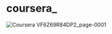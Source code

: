 # coursera_

![Coursera VF6Z69R84DP2_page-0001](https://user-images.githubusercontent.com/74190597/158959203-750e4ef3-51cd-48aa-ad3d-43fbaceb498f.jpg)
